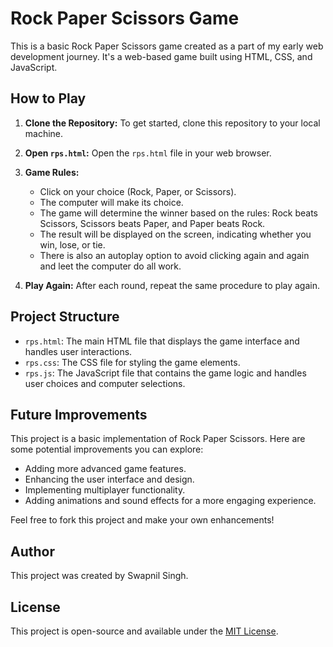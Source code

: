 # Rock Paper Scissors Game

This is a basic Rock Paper Scissors game created as a part of my early web development journey. It's a web-based game built using HTML, CSS, and JavaScript.

## How to Play

1. **Clone the Repository:** To get started, clone this repository to your local machine.

2. **Open `rps.html`:** Open the `rps.html` file in your web browser.

3. **Game Rules:**
   - Click on your choice (Rock, Paper, or Scissors).
   - The computer will make its choice.
   - The game will determine the winner based on the rules: Rock beats Scissors, Scissors beats Paper, and Paper beats Rock.
   - The result will be displayed on the screen, indicating whether you win, lose, or tie.
   - There is also an autoplay option to avoid clicking again and again and leet the computer do all work.

4. **Play Again:** After each round, repeat the same procedure to play again.

## Project Structure

- `rps.html`: The main HTML file that displays the game interface and handles user interactions.
- `rps.css`: The CSS file for styling the game elements.
- `rps.js`: The JavaScript file that contains the game logic and handles user choices and computer selections.

## Future Improvements

This project is a basic implementation of Rock Paper Scissors. Here are some potential improvements you can explore:

- Adding more advanced game features.
- Enhancing the user interface and design.
- Implementing multiplayer functionality.
- Adding animations and sound effects for a more engaging experience.

Feel free to fork this project and make your own enhancements!

## Author

This project was created by Swapnil Singh.

## License

This project is open-source and available under the [MIT License](LICENSE).

